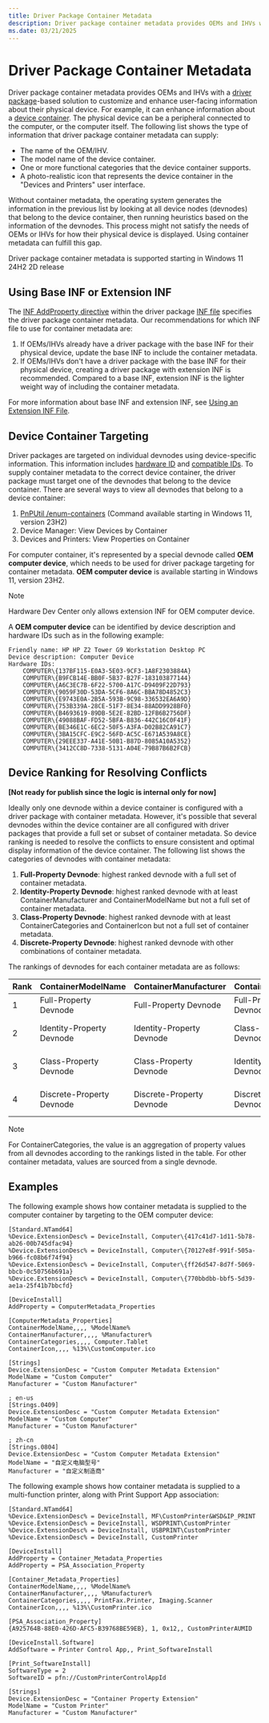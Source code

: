 ```yaml
---
title: Driver Package Container Metadata
description: Driver package container metadata provides OEMs and IHVs with a driver package-based solution to customize and enhance user facing information about their physical device.
ms.date: 03/21/2025
---
```


# Driver Package Container Metadata

Driver package container metadata provides OEMs and IHVs with a [driver package](driver-packages.md)-based solution to customize and enhance user-facing information about their physical device. For example, it can enhance information about a [device container](container-ids.md). The physical device can be a peripheral connected to the computer, or the computer itself. The following list shows the type of information that driver package container metadata can supply:

- The name of the OEM/IHV.
- The model name of the device container.
- One or more functional categories that the device container supports.
- A photo-realistic icon that represents the device container in the "Devices and Printers" user interface.

Without container metadata, the operating system generates the information in the previous list by looking at all device nodes (devnodes) that belong to the device container, then running heuristics based on the information of the devnodes. This process might not satisfy the needs of OEMs or IHVs for how their physical device is displayed. Using container metadata can fulfill this gap.

<!-- TODO: use KB article -->
Driver package container metadata is supported starting in Windows 11 24H2 2D release

## Using Base INF or Extension INF

The [INF AddProperty directive](inf-addproperty-directive.md) within the driver package [INF file](overview-of-inf-files.md) specifies the driver package container metadata. Our recommendations for which INF file to use for container metadata are:

1. If OEMs/IHVs already have a driver package with the base INF for their physical device, update the base INF to include the container metadata.
1. If OEMs/IHVs don't have a driver package with the base INF for their physical device, creating a driver package with extension INF is recommended. Compared to a base INF, extension INF is the lighter weight way of including the container metadata.

For more information about base INF and extension INF, see [Using an Extension INF File](using-an-extension-inf-file.md).

## Device Container Targeting

Driver packages are targeted on individual devnodes using device-specific information. This information includes [hardware ID](hardware-ids.md) and [compatible IDs](compatible-ids.md). To supply container metadata to the correct device container, the driver package must target one of the devnodes that belong to the device container. There are several ways to view all devnodes that belong to a device container:

<!-- TODO: screenshots -->
1. [PnPUtil /enum-containers](..\devtest\pnputil-command-syntax.md###/enum-containers) (Command available starting in Windows 11, version 23H2)
1. Device Manager: View Devices by Container
1. Devices and Printers: View Properties on Container

For computer container, it's represented by a special devnode called **OEM computer device**, which needs to be used for driver package targeting for container metadata. **OEM computer device** is available starting in Windows 11, version 23H2.

> [!NOTE]
> Hardware Dev Center only allows extension INF for OEM computer device.

A **OEM computer device** can be identified by device description and hardware IDs such as in the following example:

<!-- TODO: use a generic example -->
```console
Friendly name: HP HP Z2 Tower G9 Workstation Desktop PC
Device description: Computer Device
Hardware IDs:
    COMPUTER\{137BF115-E0A3-5E03-9CF3-1A8F2303884A}
    COMPUTER\{B9FCB14E-BB0F-5B37-B27F-183103877144}
    COMPUTER\{A6C3EC7B-6F22-5700-A17C-D9409F22D793}
    COMPUTER\{9059F30D-53DA-5CF6-8A6C-BBA78D4852C3}
    COMPUTER\{E9743E0A-2B5A-593B-9C98-336532EA6A9D}
    COMPUTER\{753B339A-28CE-51F7-8E34-88ADD9928BF0}
    COMPUTER\{B4693619-89DB-5E2E-82BD-12FB6B2756DF}
    COMPUTER\{49088BAF-FD52-5BFA-B836-442C16C0F41F}
    COMPUTER\{BE346E1C-6EC2-50F5-A3FA-D02B82CA91C7}
    COMPUTER\{3BA15CFC-E9C2-56FD-AC5C-E671A539A8CE}
    COMPUTER\{29EEE337-A41E-50B1-B87D-8085A10A5352}
    COMPUTER\{3412CC8D-7338-5131-A04E-79B87B6B2FCB}
```

<!-- TODO: remove for the first publish -->
## Device Ranking for Resolving Conflicts

**[Not ready for publish since the logic is internal only for now]**

Ideally only one devnode within a device container is configured with a driver package with container metadata. However, it's possible that several devnodes within the device container are all configured with driver packages that provide a full set or subset of container metadata. So device ranking is needed to resolve the conflicts to ensure consistent and optimal display information of the device container. The following list shows the categories of devnodes with container metadata:

1. **Full-Property Devnode**: highest ranked devnode with a full set of container metadata.
1. **Identity-Property Devnode**: highest ranked devnode with at least ContainerManufacturer and ContainerModelName but not a full set of container metadata.
1. **Class-Property Devnode**: highest ranked devnode with at least ContainerCategories and ContainerIcon but not a full set of container metadata.
1. **Discrete-Property Devnode**: highest ranked devnode with other combinations of container metadata.

The rankings of devnodes for each container metadata are as follows:

| Rank | ContainerModelName | ContainerManufacturer | ContainerCategories | ContainerIcon |
|--|--|--|--|--|
| 1 | Full-Property Devnode | Full-Property Devnode | Full-Property Devnode | Full-Property Devnode |
| 2 | Identity-Property Devnode | Identity-Property Devnode | Class-Property Devnode | Class-Property Devnode |
| 3 | Class-Property Devnode | Class-Property Devnode | Identity-Property Devnode | Identity-Property Devnode |
| 4 | Discrete-Property Devnode | Discrete-Property Devnode | Discrete-Property Devnode | Discrete-Property Devnode |

> [!NOTE]
> For ContainerCategories, the value is an aggregation of property values from all devnodes according to the rankings listed in the table. For other container metadata, values are sourced from a single devnode.

## Examples

The following example shows how container metadata is supplied to the computer container by targeting to the OEM computer device:

```inf
[Standard.NTamd64]
%Device.ExtensionDesc% = DeviceInstall, Computer\{417c41d7-1d11-5b78-ab26-00b745dfac94}
%Device.ExtensionDesc% = DeviceInstall, Computer\{70127e8f-991f-505a-b966-fc08b6f74f94}
%Device.ExtensionDesc% = DeviceInstall, Computer\{ff26d547-8d7f-5069-bbcb-0c50756b691a}
%Device.ExtensionDesc% = DeviceInstall, Computer\{770bbdbb-bbf5-5d39-ae1a-25f41b7bbcfd}

[DeviceInstall]
AddProperty = ComputerMetadata_Properties

[ComputerMetadata_Properties]
ContainerModelName,,,, %ModelName%
ContainerManufacturer,,,, %Manufacturer%
ContainerCategories,,,, Computer.Tablet
ContainerIcon,,,, %13%\CustomComputer.ico

[Strings]
Device.ExtensionDesc = "Custom Computer Metadata Extension"
ModelName = "Custom Computer"
Manufacturer = "Custom Manufacturer"

; en-us
[Strings.0409]
Device.ExtensionDesc = "Custom Computer Metadata Extension"
ModelName = "Custom Computer"
Manufacturer = "Custom Manufacturer"

; zh-cn
[Strings.0804]
Device.ExtensionDesc = "Custom Computer Metadata Extension"
ModelName = "自定义电脑型号"
Manufacturer = "自定义制造商"
```

The following example shows how container metadata is supplied to a multi-function printer, along with Print Support App association:

```inf
[Standard.NTamd64]
%Device.ExtensionDesc% = DeviceInstall, MF\CustomPrinter&WSD&IP_PRINT
%Device.ExtensionDesc% = DeviceInstall, WSDPRINT\CustomPrinter
%Device.ExtensionDesc% = DeviceInstall, USBPRINT\CustomPrinter
%Device.ExtensionDesc% = DeviceInstall, CustomPrinter

[DeviceInstall]
AddProperty = Container_Metadata_Properties
AddProperty = PSA_Association_Property

[Container_Metadata_Properties]
ContainerModelName,,,, %ModelName%
ContainerManufacturer,,,, %Manufacturer%
ContainerCategories,,,, PrintFax.Printer, Imaging.Scanner
ContainerIcon,,,, %13%\CustomPrinter.ico

[PSA_Association_Property]
{A925764B-88E0-426D-AFC5-B39768BE59EB}, 1, 0x12,, CustomPrinterAUMID

[DeviceInstall.Software]
AddSoftware = Printer Control App,, Print_SoftwareInstall

[Print_SoftwareInstall]
SoftwareType = 2
SoftwareID = pfn://CustomPrinterControlAppId

[Strings]
Device.ExtensionDesc = "Container Property Extension"
ModelName = "Custom Printer"
Manufacturer = "Custom Manufacturer"
```
